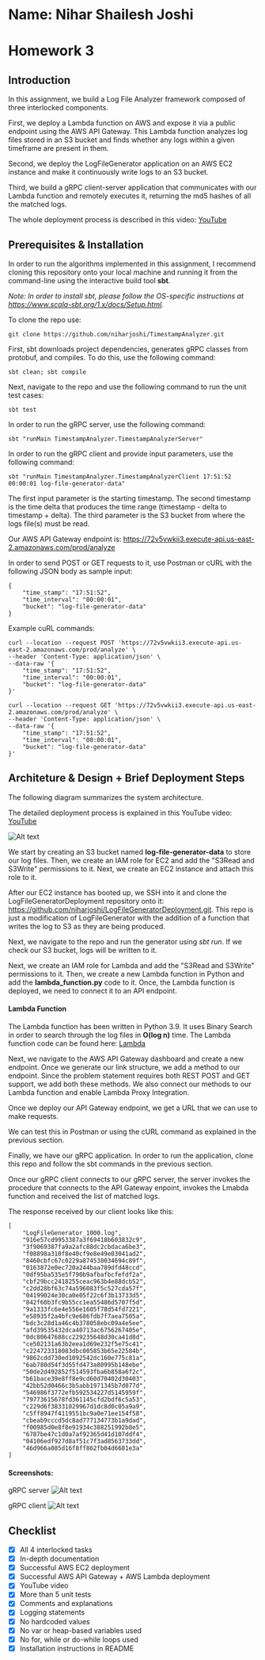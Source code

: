 # Name: Nihar Shailesh Joshi

# Homework 3

## Introduction
In this assignment, we build a Log File Analyzer framework composed of three interlocked components.

First, we deploy a Lambda function on AWS and expose it via a public endpoint using the AWS API Gateway.
This Lambda function analyzes log files stored in an S3 bucket and finds whether any logs within a given timeframe are present in them.

Second, we deploy the LogFileGenerator application on an AWS EC2 instance and make it continuously write logs to an S3 bucket.

Third, we build a gRPC client-server application that communicates with our Lambda function and remotely executes it, returning the md5 hashes of all the matched logs.

The whole deployment process is described in this video: [YouTube](https://www.youtube.com/playlist?list=PL0k75q4RIbesEko3QVUwWId-cRukKgIhS)

## Prerequisites & Installation

In order to run the algorithms implemented in this assignment, I recommend cloning this repository onto your local machine and running it from the command-line using the interactive build tool **sbt**.

*Note: In order to install sbt, please follow the OS-specific instructions at https://www.scala-sbt.org/1.x/docs/Setup.html.*

To clone the repo use:
```console
git clone https://github.com/niharjoshi/TimestampAnalyzer.git
```

First, sbt downloads project dependencies, generates gRPC classes from protobuf, and compiles.
To do this, use the following command:
```console
sbt clean; sbt compile
```

Next, navigate to the repo and use the following command to run the unit test cases:
```console
sbt test
```

In order to run the gRPC server, use the following command:
```console
sbt "runMain TimestampAnalyzer.TimestampAnalyzerServer"
```

In order to run the gRPC client and provide input parameters, use the following command:
```console
sbt "runMain TimestampAnalyzer.TimestampAnalyzerClient 17:51:52 00:00:01 log-file-generator-data"
```

The first input parameter is the starting timestamp.
The second timestamp is the time delta that produces the time range (timestamp - delta to timestamp + delta).
The third parameter is the S3 bucket from where the logs file(s) must be read.

Our AWS API Gateway endpoint is: https://72v5vwkii3.execute-api.us-east-2.amazonaws.com/prod/analyze

In order to send POST or GET requests to it, use Postman or cURL with the following JSON body as sample input:
```
{
    "time_stamp": "17:51:52",
    "time_interval": "00:00:01",
    "bucket": "log-file-generator-data"
}
```

Example cuRL commands:
```
curl --location --request POST 'https://72v5vwkii3.execute-api.us-east-2.amazonaws.com/prod/analyze' \
--header 'Content-Type: application/json' \
--data-raw '{
    "time_stamp": "17:51:52",
    "time_interval": "00:00:01",
    "bucket": "log-file-generator-data"
}'
```
```
curl --location --request GET 'https://72v5vwkii3.execute-api.us-east-2.amazonaws.com/prod/analyze' \
--header 'Content-Type: application/json' \
--data-raw '{
    "time_stamp": "17:51:52",
    "time_interval": "00:00:01",
    "bucket": "log-file-generator-data"
}'
```

## Architeture & Design + Brief Deployment Steps

The following diagram summarizes the system architecture.

The detailed deployment process is explained in this YouTube video: [YouTube](https://www.youtube.com/playlist?list=PL0k75q4RIbesEko3QVUwWId-cRukKgIhS)

![Alt text](doc/workflow.jpg?raw=true "System Architecture")

We start by creating an S3 bucket named **log-file-generator-data** to store our log files.
Then, we create an IAM role for EC2 and add the "S3Read and S3Write" permissions to it.
Next, we create an EC2 instance and attach this role to it.

After our EC2 instance has booted up, we SSH into it and clone the LogFileGeneratorDeployment repository onto it: https://github.com/niharjoshi/LogFileGeneratorDeployment.git.
This repo is just a modification of LogFileGenerator with the addition of a function that writes the log to S3 as they are being produced.

Next, we navigate to the repo and run the generator using *sbt run*.
If we check our S3 bucket, logs will be written to it.

Next, we create an IAM role for Lambda and add the "S3Read and S3Write" permissions to it.
Then, we create a new Lambda function in Python and add the **lambda_function.py** code to it.
Once, the Lambda function is deployed, we need to connect it to an API endpoint.

#### Lambda Function
The Lambda function has been written in Python 3.9.
It uses Binary Search in order to search through the log files in **O(log n)** time.
The Lambda function code can be found here: [Lambda](https://github.com/niharjoshi/TimestampAnalyzer/blob/master/lambda/lambda_function.py)

Next, we navigate to the AWS API Gateway dashboard and create a new endpoint.
Once we generate our link structure, we add a method to our endpoint.
Since the problem statement requires both REST POST and GET support, we add both these methods.
We also connect our methods to our Lambda function and enable Lambda Proxy Integration.

Once we deploy our API Gateway endpoint, we get a URL that we can use to make requests.

We can test this in Postman or using the cURL command as explained in the previous section.

Finally, we have our gRPC application.
In order to run the application, clone this repo and follow the sbt commands in the previous section.

Once our gRPC client connects to our gRPC server, the server invokes the procedure that connects to the API Gateway enpoint, invokes the Lmabda function and received the list of matched logs.

The response received by our client looks like this:
```
[
    "LogFileGenerator_1000.log",
    "916e57cd9953387a3f69418b603832c9",
    "3f9069387fa9a2afc88dc2cbdaca6be3",
    "f08898a310f8e40cf9e8e49e03041ad2",
    "8460cbfc67c0229a874538034694c89f",
    "0163872e0ec720a244baa789dfd48ccd",
    "0df95ba535e5f790b9afbafbcfefdf2a",
    "cbf29bcc2418255ceac963b4e88dcb52",
    "c2dd28bf63c74a596083f5c527cda57f",
    "04199024e30ca0e05f22c6f3b13733d5",
    "842f60b3fc9b55cc1ea55486d5707f5d",
    "9a1333fc6e4e556e1605f78d54fd7221",
    "e58935f2a4bfc9e686fdb7f7aea7505a",
    "bdc3c28d1a46c4b378058ebc09a4e5ee",
    "afd39535432dca40713ac6756267405e",
    "0dc80647688cc229235648d30ca41d8d",
    "ce502131a63b2eea1d69e232f5e75c41",
    "c224723318083dbc005853b65e22584b",
    "9862cdd730ed1092542dc160e775c81a",
    "6ab780d54f3d55fd473a80995b148ebe",
    "50de2d492852f514593fba6b858a6f2c",
    "b61bace39e8ff8e9cd60d70402d30403",
    "42bb52d0466c3b5abb1971345b7d077d",
    "546986f3772efb592534227d5145959f",
    "79773615678fd361145cfd2bdf6c5a53",
    "c229d6f38331029967d1dc8d0c05a9a9",
    "c5ff8947f4119551bc9a0e71ee154f58",
    "cbeab9cccd5dc8ad777134773b1a9dad",
    "f00985d0e8f8e91934c388251992b8e5",
    "6787be47c1d0a7af92365d41d107ddf4",
    "04106edf927d8af51c7f3ad8563733dd",
    "46d966a085d16f8ff862fb04d6681e3a"
]
```

#### Screenshots:

gRPC server
![Alt text](doc/grpc_server.png?raw=true "gRPC server")

gRPC client
![Alt text](doc/grpc_client.png?raw=true "gRPC client")


## Checklist
- [x] All 4 interlocked tasks
- [x] In-depth documentation
- [x] Successful AWS EC2 deployment
- [x] Successful AWS API Gateway + AWS Lambda deployment
- [x] YouTube video
- [x] More than 5 unit tests
- [x] Comments and explanations
- [x] Logging statements
- [x] No hardcoded values
- [x] No var or heap-based variables used
- [x] No for, while or do-while loops used
- [x] Installation instructions in README
